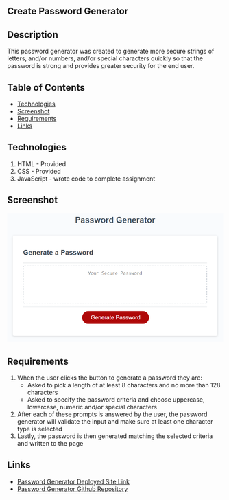 ## Create Password Generator
## Description
This password generator was created to generate more secure strings of letters, and/or numbers, and/or special characters quickly so that the password is strong and provides greater security for the end user. 

## Table of Contents
* [Technologies](#technologies)
* [Screenshot](#screenshot)
* [Requirements](#requirements)
* [Links](#links)


## Technologies
1. HTML - Provided
2. CSS - Provided
3. JavaScript - wrote code to complete assignment


## Screenshot
![Screenshot](./Assets/Images/javascript-mockup.png)

## Requirements
1. When the user clicks the button to generate a password they are: 
    * Asked to pick a length of at least 8 characters and no more than 128 characters
    * Asked to specify the password criteria and choose uppercase, lowercase, numeric and/or special characters
2. After each of these prompts is answered by the user, the password generator will validate the input and make sure at least one character type is selected
3. Lastly, the password is then generated matching the selected criteria and written to the page

## Links
* [Password Generator Deployed Site Link](https://bspiewak6.github.io/password-generator/) 
* [Password Generator Github Repository](https://github.com/bspiewak6/password-generator/)